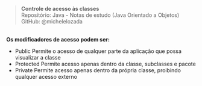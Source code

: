 > **Controle de acesso às classes**     
> Repositório: Java - Notas de estudo (Java Orientado a Objetos)  
> GitHub: @michelelozada
&nbsp;
     
&nbsp;  
**Os modificadores de acesso podem ser:**
 - Public
	Permite o acesso de qualquer parte da aplicação que possa visualizar a classe
 - Protected
	Permite acesso apenas dentro da classe, subclasses e pacote 
 - Private
	Permite acesso apenas dentro da própria classe, proibindo qualquer acesso externo